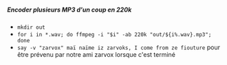 ##### Encoder plusieurs MP3 d'un coup en 220k
- `mkdir out`
- `for i in *.wav; do ffmpeg -i "$i" -ab 220k "out/${i%.wav}.mp3"; done`
- `say -v "zarvox" maï naïme iz zarvoks, I come from ze fiouture` pour être prévenu par notre ami zarvox lorsque c'est terminé
